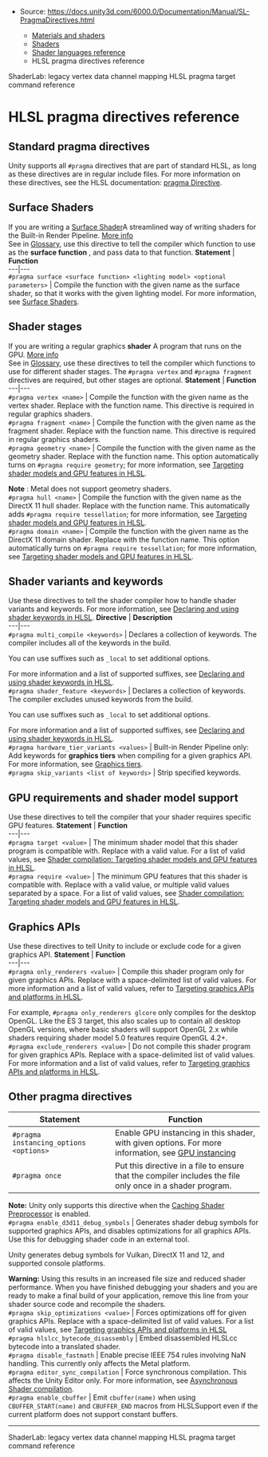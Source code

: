 * Source: https://docs.unity3d.com/6000.0/Documentation/Manual/SL-PragmaDirectives.html

  * [Materials and shaders](https://docs.unity3d.com/6000.0/Documentation/Manual/materials-and-shaders.html)
  * [Shaders](https://docs.unity3d.com/6000.0/Documentation/Manual/Shaders.html)
  * [Shader languages reference](https://docs.unity3d.com/6000.0/Documentation/Manual/shaders-reference.html)
  * HLSL pragma directives reference


[](https://docs.unity3d.com/6000.0/Documentation/Manual/SL-BindChannels.html)
ShaderLab: legacy vertex data channel mapping
[](https://docs.unity3d.com/6000.0/Documentation/Manual/SL-Pragma-target.html)
HLSL pragma target command reference
# HLSL pragma directives reference
## Standard pragma directives
Unity supports all `#pragma` directives that are part of standard HLSL, as long as these directives are in regular include files. For more information on these directives, see the HLSL documentation: [pragma Directive](https://docs.microsoft.com/en-us/windows/win32/direct3dhlsl/dx-graphics-hlsl-appendix-pre-pragma).
## Surface Shaders
If you are writing a [Surface Shader](https://docs.unity3d.com/6000.0/Documentation/Manual/SL-SurfaceShaders.html)A streamlined way of writing shaders for the Built-in Render Pipeline. [More info](https://docs.unity3d.com/6000.0/Documentation/Manual/SL-SurfaceShaders.html)  
See in [Glossary](https://docs.unity3d.com/6000.0/Documentation/Manual/Glossary.html#SurfaceShader), use this directive to tell the compiler which function to use as the **surface function** , and pass data to that function.
**Statement** | **Function**  
---|---  
`#pragma surface <surface function> <lighting model> <optional parameters>` | Compile the function with the given name as the surface shader, so that it works with the given lighting model. For more information, see [Surface Shaders](https://docs.unity3d.com/6000.0/Documentation/Manual/SL-SurfaceShaders.html).  
## Shader stages
If you are writing a regular graphics **shader** A program that runs on the GPU. [More info](https://docs.unity3d.com/6000.0/Documentation/Manual/Shaders.html)  
See in [Glossary](https://docs.unity3d.com/6000.0/Documentation/Manual/Glossary.html#Shader), use these directives to tell the compiler which functions to use for different shader stages. The `#pragma vertex` and `#pragma fragment` directives are required, but other stages are optional.
**Statement** | **Function**  
---|---  
`#pragma vertex <name>` | Compile the function with the given name as the vertex shader. Replace <name> with the function name. This directive is required in regular graphics shaders.  
`#pragma fragment <name>` | Compile the function with the given name as the fragment shader. Replace <name> with the function name. This directive is required in regular graphics shaders.  
`#pragma geometry <name>` | Compile the function with the given name as the geometry shader. Replace <name> with the function name. This option automatically turns on `#pragma require geometry`; for more information, see [Targeting shader models and GPU features in HLSL](https://docs.unity3d.com/6000.0/Documentation/Manual/SL-ShaderCompileTargets.html).  
  
**Note** : Metal does not support geometry shaders.  
`#pragma hull <name>` | Compile the function with the given name as the DirectX 11 hull shader. Replace <name> with the function name. This automatically adds `#pragma require tessellation`; for more information, see [Targeting shader models and GPU features in HLSL](https://docs.unity3d.com/6000.0/Documentation/Manual/SL-ShaderCompileTargets.html).  
`#pragma domain <name>` | Compile the function with the given name as the DirectX 11 domain shader. Replace <name> with the function name. This option automatically turns on `#pragma require tessellation`; for more information, see [Targeting shader models and GPU features in HLSL](https://docs.unity3d.com/6000.0/Documentation/Manual/SL-ShaderCompileTargets.html).  
## Shader variants and keywords
Use these directives to tell the shader compiler how to handle shader variants and keywords. For more information, see [Declaring and using shader keywords in HLSL](https://docs.unity3d.com/6000.0/Documentation/Manual/SL-MultipleProgramVariants.html).
**Directive** | **Description**  
---|---  
`#pragma multi_compile <keywords>` | Declares a collection of keywords. The compiler includes all of the keywords in the build.  
  
You can use suffixes such as `_local` to set additional options.  
  
For more information and a list of supported suffixes, see [Declaring and using shader keywords in HLSL](https://docs.unity3d.com/6000.0/Documentation/Manual/SL-MultipleProgramVariants.html).  
`#pragma shader_feature <keywords>` | Declares a collection of keywords. The compiler excludes unused keywords from the build.  
  
You can use suffixes such as `_local` to set additional options.  
  
For more information and a list of supported suffixes, see [Declaring and using shader keywords in HLSL](https://docs.unity3d.com/6000.0/Documentation/Manual/SL-MultipleProgramVariants.html).  
`#pragma hardware_tier_variants <values>` | Built-in Render Pipeline only: Add keywords for **graphics tiers** when compiling for a given graphics API. For more information, see [Graphics tiers](https://docs.unity3d.com/6000.0/Documentation/Manual/graphics-tiers.html).  
`#pragma skip_variants <list of keywords>` | Strip specified keywords.  
## GPU requirements and shader model support
Use these directives to tell the compiler that your shader requires specific GPU features.
**Statement** | **Function**  
---|---  
`#pragma target <value>` | The minimum shader model that this shader program is compatible with. Replace <value> with a valid value. For a list of valid values, see [Shader compilation: Targeting shader models and GPU features in HLSL](https://docs.unity3d.com/6000.0/Documentation/Manual/SL-ShaderCompileTargets.html).  
`#pragma require <value>` | The minimum GPU features that this shader is compatible with. Replace <value> with a valid value, or multiple valid values separated by a space. For a list of valid values, see [Shader compilation: Targeting shader models and GPU features in HLSL](https://docs.unity3d.com/6000.0/Documentation/Manual/SL-ShaderCompileTargets.html).  
## Graphics APIs
Use these directives to tell Unity to include or exclude code for a given graphics API.
**Statement** | **Function**  
---|---  
`#pragma only_renderers <value>` | Compile this shader program only for given graphics APIs. Replace <values> with a space-delimited list of valid values. For more information and a list of valid values, refer to [Targeting graphics APIs and platforms in HLSL](https://docs.unity3d.com/6000.0/Documentation/Manual/SL-ShaderCompilationAPIs.html).  
  
For example, `#pragma only_renderers glcore` only compiles for the desktop OpenGL. Like the ES 3 target, this also scales up to contain all desktop OpenGL versions, where basic shaders will support OpenGL 2.x while shaders requiring shader model 5.0 features require OpenGL 4.2+.  
`#pragma exclude_renderers <value>` | Do not compile this shader program for given graphics APIs. Replace <value> with a space-delimited list of valid values. For more information and a list of valid values, refer to [Targeting graphics APIs and platforms in HLSL](https://docs.unity3d.com/6000.0/Documentation/Manual/SL-ShaderCompilationAPIs.html).  
## Other pragma directives
**Statement** | **Function**  
---|---  
`#pragma instancing_options <options>` | Enable GPU instancing in this shader, with given options. For more information, see [GPU instancing](https://docs.unity3d.com/6000.0/Documentation/Manual/GPUInstancing.html)  
`#pragma once` | Put this directive in a file to ensure that the compiler includes the file only once in a shader program.  
  
**Note:** Unity only supports this directive when the [Caching Shader Preprocessor](https://docs.unity3d.com/6000.0/Documentation/Manual/shader-compilation.html#preprocessor) is enabled.  
`#pragma enable_d3d11_debug_symbols` | Generates shader debug symbols for supported graphics APIs, and disables optimizations for all graphics APIs. Use this for debugging shader code in an external tool.  
  
Unity generates debug symbols for Vulkan, DirectX 11 and 12, and supported console platforms.  
  
**Warning:** Using this results in an increased file size and reduced shader performance. When you have finished debugging your shaders and you are ready to make a final build of your application, remove this line from your shader source code and recompile the shaders.  
`#pragma skip_optimizations <value>` | Forces optimizations off for given graphics APIs. Replace <values> with a space-delimited list of valid values. For a list of valid values, see [Targeting graphics APIs and platforms in HLSL](https://docs.unity3d.com/6000.0/Documentation/Manual/SL-ShaderCompilationAPIs.html)  
`#pragma hlslcc_bytecode_disassembly` | Embed disassembled HLSLcc bytecode into a translated shader.  
`#pragma disable_fastmath` | Enable precise IEEE 754 rules involving NaN handling. This currently only affects the Metal platform.  
`#pragma editor_sync_compilation` | Force synchronous compilation. This affects the Unity Editor only. For more information, see [Asynchronous Shader compilation](https://docs.unity3d.com/6000.0/Documentation/Manual/AsynchronousShaderCompilation.html).  
`#pragma enable_cbuffer` | Emit `cbuffer(name)` when using `CBUFFER_START(name)` and `CBUFFER_END` macros from HLSLSupport even if the current platform does not support constant buffers.  
* * *
[](https://docs.unity3d.com/6000.0/Documentation/Manual/SL-BindChannels.html)
ShaderLab: legacy vertex data channel mapping
[](https://docs.unity3d.com/6000.0/Documentation/Manual/SL-Pragma-target.html)
HLSL pragma target command reference
